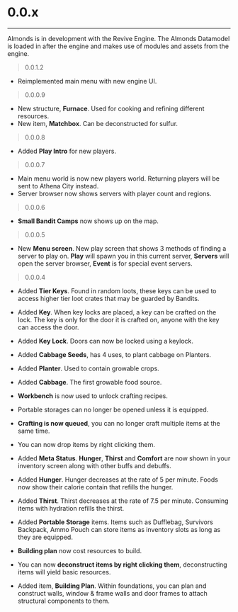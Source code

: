 # 0.0.x
--- 

Almonds is in development with the Revive Engine. The Almonds Datamodel is loaded in after the engine and makes use of modules and assets from the engine. 

> 0.0.1.2
- Reimplemented main menu with new engine UI.

> 0.0.0.9
- New structure, **Furnace**. Used for cooking and refining different resources.
- New item, **Matchbox**. Can be deconstructed for sulfur.

> 0.0.0.8
- Added **Play Intro** for new players.

> 0.0.0.7
- Main menu world is now new players world. Returning players will be sent to Athena City instead.
- Server browser now shows servers with player count and regions.

> 0.0.0.6
- **Small Bandit Camps** now shows up on the map.

> 0.0.0.5
- New **Menu screen**. New play screen that shows 3 methods of finding a server to play on. **Play** will spawn you in this current server, **Servers** will open the server browser, **Event** is for special event servers.

> 0.0.0.4
- Added **Tier Keys**. Found in random loots, these keys can be used to access higher tier loot crates that may be guarded by Bandits.

- Added **Key**. When key locks are placed, a key can be crafted on the lock. The key is only for the door it is crafted on, anyone with the key can access the door.
- Added **Key Lock**. Doors can now be locked using a keylock.

- Added **Cabbage Seeds**, has 4 uses, to plant cabbage on Planters.
- Added **Planter**. Used to contain growable crops.
- Added **Cabbage**. The first growable food source.

- **Workbench** is now used to unlock crafting recipes.
- Portable storages can no longer be opened unless it is equipped.
- **Crafting is now queued**, you can no longer craft multiple items at the same time.
- You can now drop items by right clicking them.

- Added **Meta Status**. **Hunger**, **Thirst** and **Comfort** are now shown in your inventory screen along with other buffs and debuffs.
- Added **Hunger**. Hunger decreases at the rate of 5 per minute. Foods now show their calorie contain that refills the hunger.
- Added **Thirst**. Thirst decreases at the rate of 7.5 per minute. Consuming items with hydration refills the thirst.

- Added **Portable Storage** items. Items such as Dufflebag, Survivors Backpack, Ammo Pouch can store items as inventory slots as long as they are equipped.

- **Building plan** now cost resources to build.
- You can now **deconstruct items by right clicking them**, deconstructing items will yield basic resources.

- Added item, **Building Plan**. Within foundations, you can plan and construct walls, window & frame walls and door frames to attach structural components to them.